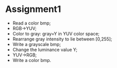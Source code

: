 # Assignment1

- Read a color bmp;
- RGB->YUV;
- Color to gray: gray=Y in YUV color space;
- Rearrange gray intensity to lie between [0,255];
- Write a grayscale bmp;
- Change the luminance value Y;
- YUV->RGB;
- Write a color bmp.